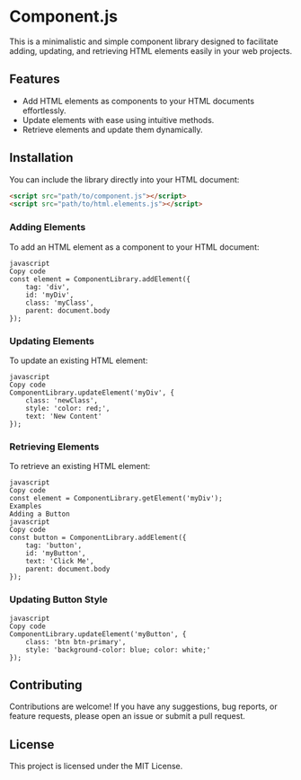 <h1 style="text-align:'center';margin:'auto'"> Component.js  </h1>

This is a minimalistic and simple component library designed to facilitate adding, updating, and retrieving HTML elements easily in your web projects.

## Features

- Add HTML elements as components to your HTML documents effortlessly.
- Update elements with ease using intuitive methods.
- Retrieve elements and update them dynamically.

## Installation

You can include the library directly into your HTML document:

```html
<script src="path/to/component.js"></script>
<script src="path/to/html.elements.js"></script>
```
### Adding Elements
To add an HTML element as a component to your HTML document:

```
javascript
Copy code
const element = ComponentLibrary.addElement({
    tag: 'div',
    id: 'myDiv',
    class: 'myClass',
    parent: document.body
});
```

### Updating Elements
To update an existing HTML element:
```
javascript
Copy code
ComponentLibrary.updateElement('myDiv', {
    class: 'newClass',
    style: 'color: red;',
    text: 'New Content'
});
```
### Retrieving Elements
To retrieve an existing HTML element:
```
javascript
Copy code
const element = ComponentLibrary.getElement('myDiv');
Examples
Adding a Button
javascript
Copy code
const button = ComponentLibrary.addElement({
    tag: 'button',
    id: 'myButton',
    text: 'Click Me',
    parent: document.body
});
```

### Updating Button Style
```
javascript
Copy code
ComponentLibrary.updateElement('myButton', {
    class: 'btn btn-primary',
    style: 'background-color: blue; color: white;'
});
```
## Contributing
Contributions are welcome! If you have any suggestions, bug reports, or feature requests, please open an issue or submit a pull request.

## License
This project is licensed under the MIT License.
